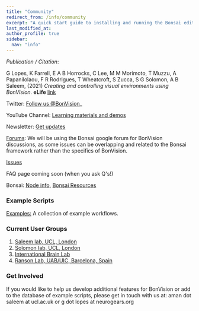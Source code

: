 ```yaml
---
title: "Community"
redirect_from: /info/community
excerpt: "A quick start guide to installing and running the Bonsai editor."
last_modified_at: 
author_profile: true
sidebar:
  nav: "info"
---
```


_Publication / Citation_:

G Lopes, K Farrell, E A B Horrocks, C Lee, M M Morimoto, T Muzzu, A Papanilolaou, F R Rodrigues, T Wheatcroft, S Zucca, S G Solomon, A B Saleem, (2021) _Creating and controlling visual environments using BonVision._ __eLife__ [link](https://elifesciences.org/articles/65541)

Twitter: [Follow us @BonVision_](https://twitter.com/BonVision_)

YouTube Channel: [Learning materials and demos](https://www.youtube.com/channel/UCEg-3mfbvjIwbzDVvqYudAA)

Newsletter: [Get updates](https://groups.google.com/u/1/g/bonvision-news)

[Forums](https://groups.google.com/forum/#!forum/bonsai-users): We will be using the Bonsai google forum for BonVision discussions, as some issues can be overlapping and related to the Bonsai framework rather than the specifics of BonVision. 

[Issues](https://github.com/bonvision/BonVision/issues)

FAQ page coming soon (when you ask Q's!) 

Bonsai: [Node info](https://bonsai-rx.org//docs/observables/), [Bonsai Resources](https://bonsai-rx.org//resources/)

### Example Scripts

[Examples:](https://github.com/bonvision/examples)
A collection of example workflows.

### Current User Groups
1. [Saleem lab, UCL, London](https://www.saleemlab.com)
2. [Solomon lab, UCL, London](https://www.solomonlab.info)
3. [International Brain Lab](https://www.internationalbrainlab.com/)
4. [Ranson Lab, UAB/UIC, Barcelona, Spain](https://www.ransonlab.net)

### Get Involved
If you would like to help us develop additional features for BonVision or add to the database of example scripts, please get in touch with us at: aman dot saleem at ucl.ac.uk or g dot lopes at neurogears.org
